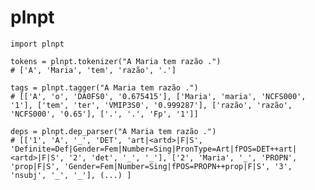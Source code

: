 
# plnpt

    import plnpt
    
    tokens = plnpt.tokenizer("A Maria tem razão .")
    # ['A', 'Maria', 'tem', 'razão', '.']
    
    tags = plnpt.tagger("A Maria tem razão .")
    # [['A', 'o', 'DA0FS0', '0.675415'], ['Maria', 'maria', 'NCFS000', '1'], ['tem', 'ter', 'VMIP3S0', '0.999287'], ['razão', 'razão', 'NCFS000', '0.65'], ['.', '.', 'Fp', '1']]

    deps = plnpt.dep_parser("A Maria tem razão .")
    # [['1', 'A', '_', 'DET', 'art|<artd>|F|S', 'Definite=Def|Gender=Fem|Number=Sing|PronType=Art|fPOS=DET++art|<artd>|F|S', '2', 'det', '_', '_'], ['2', 'Maria', '_', 'PROPN', 'prop|F|S', 'Gender=Fem|Number=Sing|fPOS=PROPN++prop|F|S', '3', 'nsubj', '_', '_'], (...) ]

